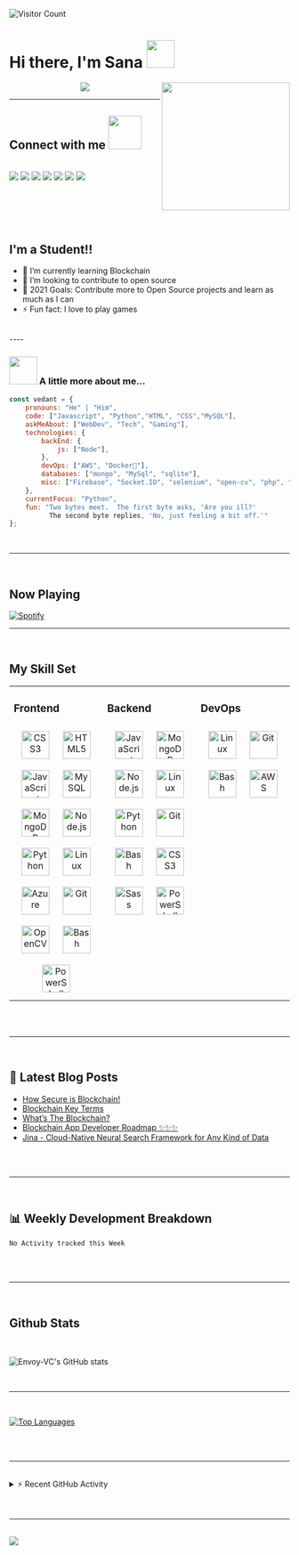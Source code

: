 ![Visitor Count](https://profile-counter.glitch.me/Envoy-VC/count.svg)
<div style="text-align: right">
</div>

# Hi there, I'm Sana <img src="https://media.giphy.com/media/12oufCB0MyZ1Go/giphy.gif" width="50">
<img align='right' src="https://giphy.com/embed/L1R1tvI9svkIWwpVYr" width="230">

<p align="center">
<img src="https://readme-typing-svg.herokuapp.com?font=monospace&color=00ffd2&size=25&center=true&vCenter=true&lines=A+Passionate+Learner!;Open+Source+Contributor">
</p>

----
## Connect with me <img src="https://media.giphy.com/media/LnQjpWaON8nhr21vNW/giphy.gif" width="60">
<br>
<a href="https://twitter.com/Envoy_1084"><img src="https://img.shields.io/badge/Twitter-1DA1F2?style=for-the-badge&logo=twitter&logoColor=white"></a>
<a href="https://www.linkedin.com/in/vedant-chainani/"><img src="https://img.shields.io/badge/LinkedIn-0077B5?style=for-the-badge&logo=linkedin&logoColor=white"></a>
<a href="https://www.reddit.com/user/envoyVC1084"><img src="	https://img.shields.io/badge/Reddit-FF4500?style=for-the-badge&logo=reddit&logoColor=white"></a>
<a href="mailto:vedantchainani1084@gmail.com"><img src="https://img.shields.io/badge/Gmail-D14836?style=for-the-badge&logo=gmail&logoColor=white"></a>
<a href="https://dev.to/envoy_"><img src="https://img.shields.io/badge/dev.to-0A0A0A?style=for-the-badge&logo=dev.to&logoColor=white"></a>
<a href="https://steamcommunity.com/profiles/76561199077181432/"><img src="https://img.shields.io/badge/Steam-000000?style=for-the-badge&logo=steam&logoColor=white"></a>
<a href="https://open.spotify.com/user/31ojwb23shspr6yxfudndihfrvae"><img src="https://img.shields.io/badge/Spotify-1ED760?&style=for-the-badge&logo=spotify&logoColor=white"></a>

<br><br>
----

## I'm a Student!!

- 🌱 I’m currently learning Blockchain
- 👯 I’m looking to contribute to open source
- 🥅 2021 Goals: Contribute more to Open Source projects and learn as much as I can
- ⚡ Fun fact: I love to play games
<br>
----
<br>

### <img src="https://media.giphy.com/media/VgCDAzcKvsR6OM0uWg/giphy.gif" width="50"> A little more about me...  

```javascript
const vedant = {
    pronouns: "He" | "Him",
    code: ["Javascript", "Python","HTML", "CSS","MySQL"],
    askMeAbout: ["WebDev", "Tech", "Gaming"],
    technologies: {
        backEnd: {
            js: ["Node"],
        },
        devOps: ["AWS", "Docker🐳"],
        databases: ["mongo", "MySql", "sqlite"],
        misc: ["Firebase", "Socket.IO", "selenium", "open-cv", "php", "SuiteApp","discord.py"]
    },
    currentFocus: "Python",
    fun: "Two bytes meet.  The first byte asks, 'Are you ill?'
          The second byte replies, 'No, just feeling a bit off.'"
};
```
<br>

----
<br>

## Now Playing


[![Spotify](https://novatorem-envoy-vc.vercel.app/api/spotify)](https://open.spotify.com/user/31ojwb23shspr6yxfudndihfrvae)

----
<br>

## My Skill Set  
<table><tr><td valign="top" width="33%">



### Frontend  
<div align="center">  
<img style="margin: 10px" src="https://profilinator.rishav.dev/skills-assets/css3-original-wordmark.svg" alt="CSS3" height="50" />  
<img style="margin: 10px" src="https://profilinator.rishav.dev/skills-assets/html5-original-wordmark.svg" alt="HTML5" height="50" />  
<img style="margin: 10px" src="https://profilinator.rishav.dev/skills-assets/javascript-original.svg" alt="JavaScript" height="50" />  
<img style="margin: 10px" src="https://profilinator.rishav.dev/skills-assets/mysql-original-wordmark.svg" alt="MySQL" height="50" />  
<img style="margin: 10px" src="https://profilinator.rishav.dev/skills-assets/mongodb-original-wordmark.svg" alt="MongoDB" height="50" />  
<img style="margin: 10px" src="https://profilinator.rishav.dev/skills-assets/nodejs-original-wordmark.svg" alt="Node.js" height="50" />  
<img style="margin: 10px" src="https://profilinator.rishav.dev/skills-assets/python-original.svg" alt="Python" height="50" />  
<img style="margin: 10px" src="https://profilinator.rishav.dev/skills-assets/linux-original.svg" alt="Linux" height="50" />  
<img style="margin: 10px" src="https://profilinator.rishav.dev/skills-assets/microsoft_azure-icon.svg" alt="Azure" height="50" />  
<img style="margin: 10px" src="https://profilinator.rishav.dev/skills-assets/git-scm-icon.svg" alt="Git" height="50" />  
<img style="margin: 10px" src="https://profilinator.rishav.dev/skills-assets/opencv-icon.svg" alt="OpenCV" height="50" />  
<img style="margin: 10px" src="https://profilinator.rishav.dev/skills-assets/gnu_bash-icon.svg" alt="Bash" height="50" />  
<img style="margin: 10px" src="https://profilinator.rishav.dev/skills-assets/powershell.png" alt="PowerShell" height="50" />  
</div>

</td><td valign="top" width="33%">



### Backend  
<div align="center">  
<img style="margin: 10px" src="https://profilinator.rishav.dev/skills-assets/javascript-original.svg" alt="JavaScript" height="50" />  
<img style="margin: 10px" src="https://profilinator.rishav.dev/skills-assets/mongodb-original-wordmark.svg" alt="MongoDB" height="50" />  
<img style="margin: 10px" src="https://profilinator.rishav.dev/skills-assets/nodejs-original-wordmark.svg" alt="Node.js" height="50" />  
<img style="margin: 10px" src="https://profilinator.rishav.dev/skills-assets/linux-original.svg" alt="Linux" height="50" />  
<img style="margin: 10px" src="https://profilinator.rishav.dev/skills-assets/python-original.svg" alt="Python" height="50" />  
<img style="margin: 10px" src="https://profilinator.rishav.dev/skills-assets/git-scm-icon.svg" alt="Git" height="50" />  
<img style="margin: 10px" src="https://profilinator.rishav.dev/skills-assets/gnu_bash-icon.svg" alt="Bash" height="50" />  
<img style="margin: 10px" src="https://profilinator.rishav.dev/skills-assets/css3-original-wordmark.svg" alt="CSS3" height="50" />  
<img style="margin: 10px" src="https://profilinator.rishav.dev/skills-assets/sass-original.svg" alt="Sass" height="50" />  
<img style="margin: 10px" src="https://profilinator.rishav.dev/skills-assets/powershell.png" alt="PowerShell" height="50" />  
</div>

</td><td valign="top" width="33%">



### DevOps  
<div align="center">  
<img style="margin: 10px" src="https://profilinator.rishav.dev/skills-assets/linux-original.svg" alt="Linux" height="50" />  
<img style="margin: 10px" src="https://profilinator.rishav.dev/skills-assets/git-scm-icon.svg" alt="Git" height="50" />  
<img style="margin: 10px" src="https://profilinator.rishav.dev/skills-assets/gnu_bash-icon.svg" alt="Bash" height="50" />  
<img style="margin: 10px" src="https://profilinator.rishav.dev/skills-assets/amazonwebservices-original-wordmark.svg" alt="AWS" height="50" />  
</div>

</td></tr></table>  


<br>
<br>

----

<br>

## 📕 Latest Blog Posts

<!-- BLOG-POST-LIST:START -->
- [How Secure is Blockchain!](https://dev.to/envoy_/how-secure-is-blockchain-4lhm)
- [Blockchain Key Terms](https://dev.to/envoy_/blockchain-key-terms-m57)
- [What’s The Blockchain?](https://dev.to/envoy_/whats-the-blockchain-4kik)
- [Blockchain App Developer Roadmap ✨✨✨](https://dev.to/envoy_/blockchain-app-developer-roadmap-31p5)
- [Jina - Cloud-Native Neural Search Framework for Any Kind of Data](https://dev.to/envoy_/jina-cloud-native-neural-search-framework-for-any-kind-of-data-56hh)
<!-- BLOG-POST-LIST:END -->

<br>
<br>

----

<br>


## 📊 Weekly Development Breakdown

<!--START_SECTION:waka-->
```text
No Activity tracked this Week
```
<!--END_SECTION:waka-->

<br>
<br>

----

<br>

## Github Stats
<br>

![Envoy-VC's GitHub stats](https://readme-stats-envoy-vc.vercel.app/api?username=envoy-vc&show_icons=true&theme=dark)

<br>

----

<br>

[![Top Languages](https://readme-stats-envoy-vc.vercel.app/api/top-langs/?username=envoy-vc&layout=compact)](https://github.com/Envoy-VC/Envoy-VC)

<br>
<br>

----

<br>


<details>
  <summary>⚡ Recent GitHub Activity</summary>
  
<!--START_SECTION:activity-->
1. 🗣 Commented on [#180](https://github.com/yaronzz/Tidal-Media-Downloader-PRO/issues/180) in [yaronzz/Tidal-Media-Downloader-PRO](https://github.com/yaronzz/Tidal-Media-Downloader-PRO)
2. 🗣 Commented on [#180](https://github.com/yaronzz/Tidal-Media-Downloader-PRO/issues/180) in [yaronzz/Tidal-Media-Downloader-PRO](https://github.com/yaronzz/Tidal-Media-Downloader-PRO)
3. 🎉 Merged PR [#2](https://github.com/Envoy-VC/Badges-for-GitHub/pull/2) in [Envoy-VC/Badges-for-GitHub](https://github.com/Envoy-VC/Badges-for-GitHub)
4. 🗣 Commented on [#180](https://github.com/yaronzz/Tidal-Media-Downloader-PRO/issues/180) in [yaronzz/Tidal-Media-Downloader-PRO](https://github.com/yaronzz/Tidal-Media-Downloader-PRO)
<!--END_SECTION:activity-->

</details>

<br>
<br>

----

<br>

<img src="https://i.ibb.co/0MZzJ2d/download.png" border="0">
